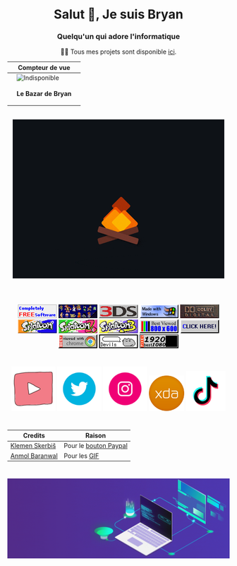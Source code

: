 <div align="center">
<h1>Salut 👋, Je suis Bryan</h1>
<h3>Quelqu'un qui adore l'informatique</h3>
<p>👨‍💻 Tous mes projets sont disponible <a href="https://github.com/LeBazarDeBryan?tab=repositories">ici</a>.</p>
  
|     | Compteur de vue |     |
|-----|-----------------|-----|
|     |<img src="https://moe-counter.glitch.me/get/@lebazardebryan" alt="Indisponible" />|  |
|     |<p align="center">**Le Bazar de Bryan**</p>|  |

<img src="https://github-readme-stats.vercel.app/api?username=LeBazarDeBryan&locale=fr&theme=tokyonight&hide_border=true&border_radius=50&include_all_commits=false&count_private=false" alt="" />
<br>
<img src="gif/fire.gif" alt="GIF Indisponible" />
<br></br>

#

<a href="https://github.com/LeBazarDeBryan?tab=repositories"><img src="88x31/cfs1.gif" /></a> <a href="https://www.nintendo.com/"><img src="88x31/nintendoforever.gif" /></a> <a href="https://www.achatmoinscher.com/comparateur-de-prix-Nintendo-3DS-3DS-XL/"><img src="88x31/3ds.png" /></a> <a href="https://www.digitalcitizen.life/windows-11-sucks/"><img src="88x31/made_with_windows.gif" /></a> <a href="https://www.dolby.com/"><img src="88x31/dolby_digital.gif" /></a> <a href="https://splatoon.oatmealdome.me/one/"><img src="88x31/splatoon.jpg" /></a> <a href="https://splatoon.oatmealdome.me/two/"><img src="88x31/splatoon2.jpg" /></a> <a href="https://splatoon.oatmealdome.me/three/"><img src="88x31/splatoon3.jpg" /></a> <a href="https://www.rrrgggbbb.com"><img src="88x31/800x600.gif" /></a> <a href="https://lien-lebazardebryan.vercel.app"><img src="88x31/clickhere_blue.gif" /></a> <a href="https://github.com/chromium"><img src="88x31/best_chrome.gif" /></a> <a href="https://www.randomkittengenerator.com/"><img src="88x31/devils_button.gif" /></a> <a href="https://screenresolutiontest.com/"><img src="88x31/1080p.gif" /></a>

#

<a href="https://www.youtube.com/channel/UCRtAi_cDRcaJ1mgpqckNCbw"><img src="gif/youtube.gif" height="100" width="100" /></a>
<a href="https://twitter.com/N0ub4xOfficiel"><img src="gif/twitter.gif" height="100" width="100" /></a>
<a href="https://www.instagram.com/le_bazar_de_bryan"><img src="gif/instagram.gif" height="100" width="100" /></a>
<a href="https://forum.xda-developers.com/m/n0ub4x.11771617"><img src="images/xda.png" height="80" width="80" /></a>
<a href="https://www.tiktok.com/@lebazardebryan_"><img src="gif/tiktok.gif" height="90" width="90" /></a>

#

| Credits | Raison |
|---------|--------|
| <a href="https://github.com/aha999">Klemen Skerbiš</a> | Pour le <a href="https://github.com/aha999/DonateButtons#paypal">bouton Paypal</a> |
| <a href="https://github.com/Anmol-Baranwal">Anmol Baranwal</a> | Pour les <a href="https://github.com/Anmol-Baranwal/Cool-GIFs-For-GitHub">GIF</a> |

#

<img src="gif/animated_laptop_banner.gif" />
